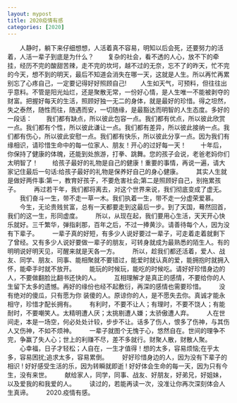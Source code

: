 ```yaml
---
layout: mypost
title: 2020疫情有感
categories: [2020]
---
```

　　人静时，躺下来仔细想想，人活着真不容易，明知以后会死，还要努力的活着，人活一辈子到底是为什么？
　　复杂的社会，看不透的人心，放不下的牵挂，经历不完的酸甜苦辣，走不完的坎坷，越不过的无奈，忘不了的昨天，忙不完的今天，想不到的明天，最后不知道会消失在哪一天，这就是人生。所以再忙再累别忘了心疼自己，一定要记得好好照顾自己!
　　人生如天气，可预料，但往往出乎意料。不管是阳光灿烂，还是聚散无常，一份好心情，是人生唯一不能被剥夺的财富。把握好每天的生活，照顾好独一无二的身体，就是最好的珍惜。得之坦然，失之泰然，随性而往，随遇而安，一切随缘，是最豁达而明智的人生态度。多好的一段话：
　　我们都有缺点，所以彼此包容一点。我们都有优点，所以彼此欣赏一点。我们都有个性，所以彼此谦让一点。我们都有差异，所以彼此接纳一点。我们都有伤心，所以彼此安慰一点。我们都有快乐，所以彼此分享一点。因为我们有缘相识，请珍惜生命中的每一位家人、朋友！开心的过好每一天！
　　十年后，你保持了健康的体魄，还能到处旅游，打拳、跳舞。您的孩子会说，老爸老妈你们太明智了！
　　给孩子最好的礼物是自己的健康！重要的事情，再说一遍，请大家记住最后一句话:给孩子最好的礼物是保养好自己的身心健康。
　　其实人生就是做好两件事:第一，教育好孩子，不要危害社会;第二是照顾好自己，别拖累孩子。
　　再过若干年，我们都将离去，对这个世界来说，我们彻底变成了虚无。
　　我们奋斗一生，带不走一草一木。我们执着一生，带不走一分虚荣爱慕。
　　今生，无论贵贱贫富，总有一天都要走到这最后一步。到了天国，蓦然回首，我们的这一生，形同虚度。
　　所以，从现在起，我们要用心生活，天天开心快乐就好。三千繁华，弹指刹那，百年之后，不过一捧黄沙。请善待每个人，因为没有下辈子。
　　一辈子真的好短，有多少人说好要过一辈子，可走着走着就剩下了曾经。又有多少人说好要做一辈子的朋友，可转身就成为最熟悉的陌生人。有的明明说好明天见，可醒来就是天各一方。
　　所以，趁我们都还活着，爱人、战友、同学、朋友、同事、能相聚就不要错过，能爱时就认真的爱，能拥抱时就拥入怀，能牵手时就不放开。
　　能玩的时候玩，能吃的时候吃。请好好珍惜身边的人，不要做翻脸比翻书还快的人。
　　互相理解才是真正的感情，不要给你的人生留下太多的遗憾。再好的缘份也经不起敷衍，再深的感情也需要珍惜。
　　没有绝对的傻瓜，只有愿为你 装傻的人。原谅你的人，是不愿失去你。真诚才能永相守，珍惜才配长拥有。
　　有利时，不要不让人；有理时，不要不饶人；有能耐时，不要嘲笑人。太精明遭人厌；太挑剔遭人嫌；太骄傲遭人弃。
　　人在世间走，本是一场空，何必处处计较，步步不让。话多了伤人，恨多了伤神，与其伤人又伤神，不如不烦神。
　　一辈子就图个无愧于心，悠然自在。世间的理争不完，争赢了失人心；世上的利赚不尽，差不多就行。财聚人散，财散人聚。
　　心幸福，日子才轻松；人自在，一生才值得！想的太多，容易烦恼;在乎太多，容易困扰;追求太多，容易累倒。
　　好好珍惜身边的人，因为没有下辈子的相识 ! 好好感受生活的乐，因为转瞬就即逝 ! 好好体会生命的每一天，因为只有今生，没有来世。
　　献给家人，同学，同事、战友、好朋友，好弟兄，好姐妹，以及爱我的和我爱的人。
　　读过的，若能再读一次，没准让你再次深刻体会人生真谛。
　　2020.疫情有感。
